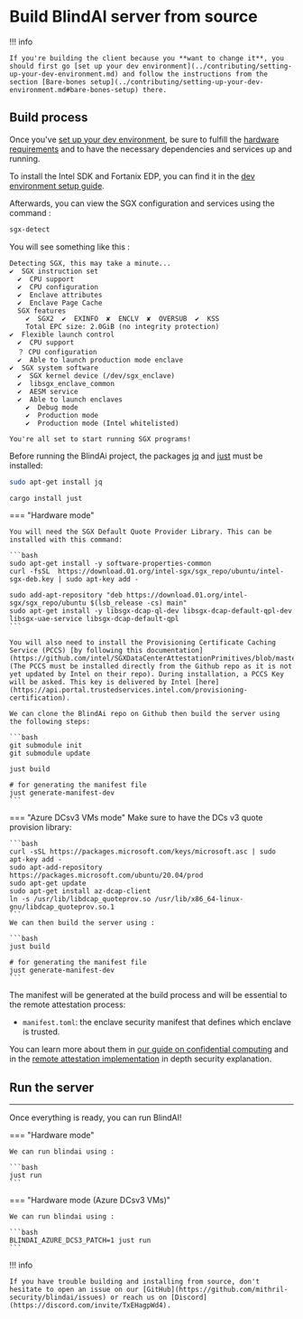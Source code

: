 # Build BlindAI server from source

!!! info

    If you're building the client because you **want to change it**, you should first go [set up your dev environment](../contributing/setting-up-your-dev-environment.md) and follow the instructions from the section [Bare-bones setup](../contributing/setting-up-your-dev-environment.md#bare-bones-setup) there.

<!--
## Build process with Docker

You can build the whole project by using our Docker image. We have set up the Docker image to have a reproducible build no matter the environment. You can start the process with those commands:


=== "Hardware mode"
    ```bash
    cd server

    DOCKER_BUILDKIT=1 docker build \
        --target hardware \
        -t mithrilsecuritysas/blindai-server:latest \
        -f ./docker/build.dockerfile \
        .
    ```
    This will create a manifest file with `allow_debug = false`. To change that, use `-e MANIFEST_ALLOW_DEBUG=true` when building.

=== "Hardware mode (Azure DCsv3 VMs)"
    ```bash
    cd server

    DOCKER_BUILDKIT=1 docker build \
        --target hardware-dcsv3 \
        -t mithrilsecuritysas/blindai-server-dcsv3:latest \
        -f ./docker/build.dockerfile \
        .
    ```
    This will create a manifest file with `allow_debug = false`. To change that, use `-e MANIFEST_ALLOW_DEBUG=true` when building.

!!! info
    If your goal is to obtain a manifest.toml file to connect to a distant server. You should build the image in hardware mode (sgx support isn't needed for compilation). You can then extract it by running:
    ```bash
    docker run --rm <image_name> cat /root/manifest.toml > manifest.toml
    ``` -->

## Build process

Once you've [set up your dev environment](../contributing/setting-up-your-dev-environment.md "mention"), be sure to fulfill the [hardware requirements](../../tutorials/core/installation.md) and to have the necessary dependencies and services up and running.

To install the Intel SDK and Fortanix EDP, you can find it in the [dev environment setup guide](../contributing/setting-up-your-dev-environment.md#bare-bones-setup "mention").

Afterwards, you can view the SGX configuration and services using the command :

```bash
sgx-detect
```
You will see something like this :
```
Detecting SGX, this may take a minute...
✔  SGX instruction set
  ✔  CPU support
  ✔  CPU configuration
  ✔  Enclave attributes
  ✔  Enclave Page Cache
  SGX features
    ✔  SGX2  ✔  EXINFO  ✘  ENCLV  ✘  OVERSUB  ✔  KSS
    Total EPC size: 2.0GiB (no integrity protection)
✔  Flexible launch control
  ✔  CPU support
  ？ CPU configuration
  ✔  Able to launch production mode enclave
✔  SGX system software
  ✔  SGX kernel device (/dev/sgx_enclave)
  ✔  libsgx_enclave_common
  ✔  AESM service
  ✔  Able to launch enclaves
    ✔  Debug mode
    ✔  Production mode
    ✔  Production mode (Intel whitelisted)

You're all set to start running SGX programs!
```

Before running the BlindAi project, the packages [jq](https://stedolan.github.io/jq/) and [just](https://just.systems/man/en/) must be installed:
```bash
sudo apt-get install jq

cargo install just
```

=== "Hardware mode"


    You will need the SGX Default Quote Provider Library. This can be installed with this command:

    ```bash
    sudo apt-get install -y software-properties-common
    curl -fsSL  https://download.01.org/intel-sgx/sgx_repo/ubuntu/intel-sgx-deb.key | sudo apt-key add -

    sudo add-apt-repository "deb https://download.01.org/intel-sgx/sgx_repo/ubuntu $(lsb_release -cs) main"
    sudo apt-get install -y libsgx-dcap-ql-dev libsgx-dcap-default-qpl-dev libsgx-uae-service libsgx-dcap-default-qpl
    ```

    You will also need to install the Provisioning Certificate Caching Service (PCCS) [by following this documentation](https://github.com/intel/SGXDataCenterAttestationPrimitives/blob/master/QuoteGeneration/pccs/README.md) (The PCCS must be installed directly from the Github repo as it is not yet updated by Intel on their repo). During installation, a PCCS Key will be asked. This key is delivered by Intel [here](https://api.portal.trustedservices.intel.com/provisioning-certification).

    We can clone the BlindAi repo on Github then build the server using the following steps:

    ```bash
    git submodule init
    git submodule update

    just build

    # for generating the manifest file
    just generate-manifest-dev
    ```

=== "Azure DCsv3 VMs mode"
    Make sure to have the DCs v3 quote provision library:

    ```bash
    curl -sSL https://packages.microsoft.com/keys/microsoft.asc | sudo apt-key add -
    sudo apt-add-repository https://packages.microsoft.com/ubuntu/20.04/prod
    sudo apt-get update
    sudo apt-get install az-dcap-client
    ln -s /usr/lib/libdcap_quoteprov.so /usr/lib/x86_64-linux-gnu/libdcap_quoteprov.so.1
    ```
    We can then build the server using :

    ```bash
    just build

    # for generating the manifest file
    just generate-manifest-dev
    ```

The manifest will be generated at the build process and will be essential to the remote attestation process:

* `manifest.toml`: the enclave security manifest that defines which enclave is trusted.


You can learn more about them in [our guide on confidential computing](../../getting-started/confidential_computing.md) and in the [remote attestation implementation](../../security/remote_attestation.md) in depth security explanation.

## Run the server
____________________________

Once everything is ready, you can run BlindAI!

=== "Hardware mode"

    We can run blindai using :

    ```bash
    just run
    ```


=== "Hardware mode (Azure DCsv3 VMs)"

	We can run blindai using :

    ```bash
    BLINDAI_AZURE_DCS3_PATCH=1 just run
    ```


!!! info

    If you have trouble building and installing from source, don't hesitate to open an issue on our [GitHub](https://github.com/mithril-security/blindai/issues) or reach us on [Discord](https://discord.com/invite/TxEHagpWd4).
